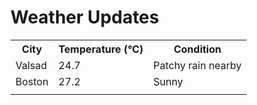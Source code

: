 # Weather Updates

<!-- WEATHER-UPDATE-START -->
<table><tr><th>City</th><th>Temperature (°C)</th><th>Condition</th></tr><tr><td>Valsad</td><td>24.7</td><td>Patchy rain nearby</td></tr><tr><td>Boston</td><td>27.2</td><td>Sunny</td></tr><tr><td></td><td></td><td></td></tr></table>
<!-- WEATHER-UPDATE-END -->
